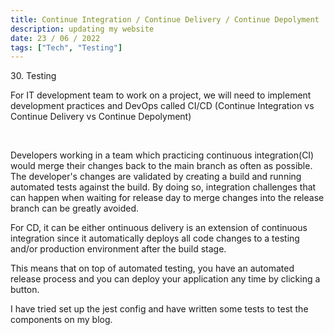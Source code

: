 ```yaml
---
title: Continue Integration / Continue Delivery / Continue Depolyment
description: updating my website
date: 23 / 06 / 2022
tags: ["Tech", "Testing"]
---
```


<p>30. Testing</p>

<p> 
For IT development team to work on a project, we will need to implement development practices and DevOps called CI/CD (Continue Integration vs Continue Delivery vs Continue Depolyment)
</p>
<br />
<p>
Developers working in a team which practicing continuous integration(CI) would merge their changes back to the main branch as often as possible. The developer's changes are validated by creating a build and running automated tests against the build. By doing so, integration challenges that can happen when waiting for release day to merge changes into the release branch can be greatly avoided.
</p>
<p>
For CD, it can be either ontinuous delivery is an extension of continuous integration since it automatically deploys all code changes to a testing and/or production environment after the build stage. 

This means that on top of automated testing, you have an automated release process and you can deploy your application any time by clicking a button.
</p>
<p>
I have tried set up the jest config and have written some tests to test the components on my blog.
</p>

<img src="/Blog/20220622-1.png" alt="">
<img src="/Blog/20220622-2.png" alt="">
<img src="/Blog/20220622-3.png" alt="">
